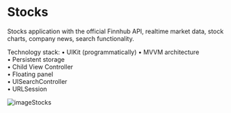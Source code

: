 # Stocks
Stocks application with the official Finnhub API, realtime market data, stock charts, company news, search functionality.

Technology stack:
• UIKit (programmatically)
• MVVM architecture<br />
• Persistent storage<br />
• Child View Controller<br />
• Floating panel<br />
• UISearchController<br />
• URLSession<br />

![imageStocks](https://github.com/Harnashevich/Stocks/assets/84876109/ffbbe111-0719-4934-be85-019d1b1a53f7)
